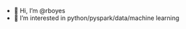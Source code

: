 - 👋 Hi, I’m @rboyes
- 👀 I’m interested in python/pyspark/data/machine learning
<!---
rboyes/rboyes is a ✨ special ✨ repository because its `README.md` (this file) appears on your GitHub profile.
You can click the Preview link to take a look at your changes.
--->
